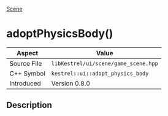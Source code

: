 [Scene](index)
# adoptPhysicsBody()
| Aspect | Value |
| --- | --- |
| Source File | `libKestrel/ui/scene/game_scene.hpp` |
| C++ Symbol | `kestrel::ui::adopt_physics_body` |
| Introduced | Version 0.8.0 |
## Description


